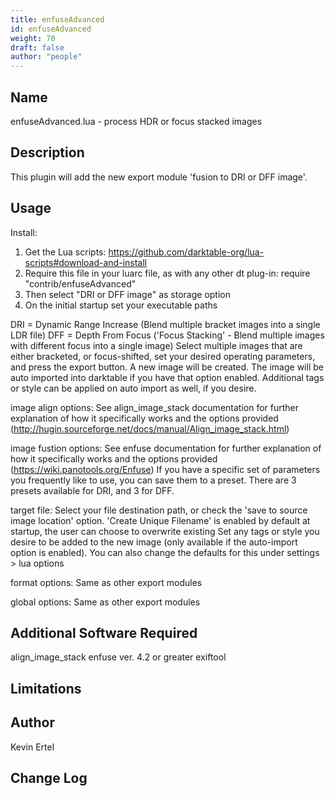 ```yaml
---
title: enfuseAdvanced
id: enfuseAdvanced
weight: 70
draft: false
author: "people"
---
```


## Name

enfuseAdvanced.lua - process HDR or focus stacked images

## Description

This plugin will add the new export module 'fusion to DRI or DFF image'.

## Usage

Install:
 1) Get the Lua scripts: https://github.com/darktable-org/lua-scripts#download-and-install
 2) Require this file in your luarc file, as with any other dt plug-in: require "contrib/enfuseAdvanced"
 3) Then select "DRI or DFF image" as storage option
 4) On the initial startup set your executable paths 

DRI = Dynamic Range Increase (Blend multiple bracket images into a single LDR file)
DFF = Depth From Focus ('Focus Stacking' - Blend multiple images with different focus into a single image)
Select multiple images that are either bracketed, or focus-shifted, set your desired operating parameters, and press the export button. A new image will be created. The image will
be auto imported into darktable if you have that option enabled. Additional tags or style can be applied on auto import as well, if you desire.

image align options:
See align_image_stack documentation for further explanation of how it specifically works and the options provided (http://hugin.sourceforge.net/docs/manual/Align_image_stack.html)

image fustion options:
See enfuse documentation for further explanation of how it specifically works and the options provided (https://wiki.panotools.org/Enfuse)
If you have a specific set of parameters you frequently like to use, you can save them to a preset. There are 3 presets available for DRI, and 3 for DFF.

target file:
Select your file destination path, or check the 'save to source image location' option.
'Create Unique Filename' is enabled by default at startup, the user can choose to overwrite existing
Set any tags or style you desire to be added to the new image (only available if the auto-import option is enabled). You can also change the defaults for this under settings > lua options

format options:
Same as other export modules

global options:
Same as other export modules

## Additional Software Required

align_image_stack
enfuse ver. 4.2 or greater
exiftool

## Limitations


## Author

Kevin Ertel

## Change Log
